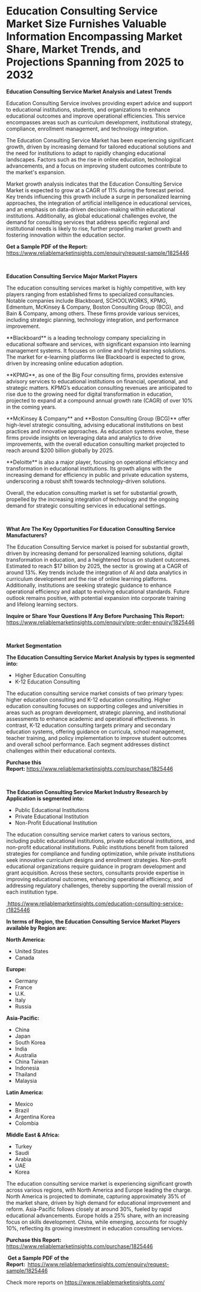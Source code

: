 <p><h1>Education Consulting Service Market Size Furnishes Valuable Information Encompassing Market Share, Market Trends, and Projections Spanning from 2025 to 2032</h1></p><p><strong>Education Consulting Service Market Analysis and Latest Trends</strong></p>
<p><p>Education Consulting Service involves providing expert advice and support to educational institutions, students, and organizations to enhance educational outcomes and improve operational efficiencies. This service encompasses areas such as curriculum development, institutional strategy, compliance, enrollment management, and technology integration.</p><p>The Education Consulting Service Market has been experiencing significant growth, driven by increasing demand for tailored educational solutions and the need for institutions to adapt to rapidly changing educational landscapes. Factors such as the rise in online education, technological advancements, and a focus on improving student outcomes contribute to the market's expansion.</p><p>Market growth analysis indicates that the Education Consulting Service Market is expected to grow at a CAGR of 11% during the forecast period. Key trends influencing this growth include a surge in personalized learning approaches, the integration of artificial intelligence in educational services, and an emphasis on data-driven decision-making within educational institutions. Additionally, as global educational challenges evolve, the demand for consulting services that address specific regional and institutional needs is likely to rise, further propelling market growth and fostering innovation within the education sector.</p></p>
<p><strong>Get a Sample PDF of the Report:&nbsp;</strong> <a href="https://www.reliablemarketinsights.com/enquiry/request-sample/1825446?utm_campaign=3196&utm_medium=2&utm_source=Github&utm_content=ia&utm_term=09032025&utm_id=education-consulting-service">https://www.reliablemarketinsights.com/enquiry/request-sample/1825446</a></p>
<p>&nbsp;</p>
<p><strong>Education Consulting Service Major Market Players</strong></p>
<p><p>The education consulting services market is highly competitive, with key players ranging from established firms to specialized consultancies. Notable companies include Blackboard, SCHOOLWORKS, KPMG, Edmentum, McKinsey & Company, Boston Consulting Group (BCG), and Bain & Company, among others. These firms provide various services, including strategic planning, technology integration, and performance improvement.</p><p>**Blackboard** is a leading technology company specializing in educational software and services, with significant expansion into learning management systems. It focuses on online and hybrid learning solutions. The market for e-learning platforms like Blackboard is expected to grow, driven by increasing online education adoption.</p><p>**KPMG**, as one of the Big Four consulting firms, provides extensive advisory services to educational institutions on financial, operational, and strategic matters. KPMG’s education consulting revenues are anticipated to rise due to the growing need for digital transformation in education, projected to expand at a compound annual growth rate (CAGR) of over 10% in the coming years.</p><p>**McKinsey & Company** and **Boston Consulting Group (BCG)** offer high-level strategic consulting, advising educational institutions on best practices and innovative approaches. As education systems evolve, these firms provide insights on leveraging data and analytics to drive improvements, with the overall education consulting market projected to reach around $200 billion globally by 2025.</p><p>**Deloitte** is also a major player, focusing on operational efficiency and transformation in educational institutions. Its growth aligns with the increasing demand for efficiency in public and private education systems, underscoring a robust shift towards technology-driven solutions.</p><p>Overall, the education consulting market is set for substantial growth, propelled by the increasing integration of technology and the ongoing demand for strategic consulting services in educational settings.</p></p>
<p>&nbsp;</p>
<p><strong>What Are The Key Opportunities For Education Consulting Service Manufacturers?</strong></p>
<p><p>The Education Consulting Service market is poised for substantial growth, driven by increasing demand for personalized learning solutions, digital transformation in education, and a heightened focus on student outcomes. Estimated to reach $17 billion by 2025, the sector is growing at a CAGR of around 13%. Key trends include the integration of AI and data analytics in curriculum development and the rise of online learning platforms. Additionally, institutions are seeking strategic guidance to enhance operational efficiency and adapt to evolving educational standards. Future outlook remains positive, with potential expansion into corporate training and lifelong learning sectors.</p></p>
<p><strong>Inquire or Share Your Questions If Any Before Purchasing This Report:</strong> <a href="https://www.reliablemarketinsights.com/enquiry/pre-order-enquiry/1825446?utm_campaign=3196&utm_medium=2&utm_source=Github&utm_content=ia&utm_term=09032025&utm_id=education-consulting-service">https://www.reliablemarketinsights.com/enquiry/pre-order-enquiry/1825446</a></p>
<p>&nbsp;</p>
<p><strong>Market Segmentation</strong></p>
<p><strong>The Education Consulting Service Market Analysis by types is segmented into:</strong></p>
<p><ul><li>Higher Education Consulting</li><li>K-12 Education Consulting</li></ul></p>
<p><p>The education consulting service market consists of two primary types: higher education consulting and K-12 education consulting. Higher education consulting focuses on supporting colleges and universities in areas such as program development, strategic planning, and institutional assessments to enhance academic and operational effectiveness. In contrast, K-12 education consulting targets primary and secondary education systems, offering guidance on curricula, school management, teacher training, and policy implementation to improve student outcomes and overall school performance. Each segment addresses distinct challenges within their educational contexts.</p></p>
<p><strong>Purchase this Report:&nbsp;</strong><a href="https://www.reliablemarketinsights.com/purchase/1825446?utm_campaign=3196&utm_medium=2&utm_source=Github&utm_content=ia&utm_term=09032025&utm_id=education-consulting-service">https://www.reliablemarketinsights.com/purchase/1825446</a></p>
<p>&nbsp;</p>
<p><strong>The Education Consulting Service Market Industry Research by Application is segmented into:</strong></p>
<p><ul><li>Public Educational Institutions</li><li>Private Educational Institution</li><li>Non-Profit Educational Institution</li></ul></p>
<p><p>The education consulting service market caters to various sectors, including public educational institutions, private educational institutions, and non-profit educational institutions. Public institutions benefit from tailored strategies for compliance and funding optimization, while private institutions seek innovative curriculum designs and enrollment strategies. Non-profit educational organizations require guidance in program development and grant acquisition. Across these sectors, consultants provide expertise in improving educational outcomes, enhancing operational efficiency, and addressing regulatory challenges, thereby supporting the overall mission of each institution type.</p></p>
<p><a href="https://www.reliablemarketinsights.com/education-consulting-service-r1825446?utm_campaign=3196&utm_medium=2&utm_source=Github&utm_content=ia&utm_term=09032025&utm_id=education-consulting-service">&nbsp;https://www.reliablemarketinsights.com/education-consulting-service-r1825446</a></p>
<p><strong>In terms of Region, the Education Consulting Service Market Players available by Region are:</strong></p>
<p>
    <p> <strong> North America: </strong>
        <ul>
            <li>United States</li>
            <li>Canada</li>
        </ul>
        </p> 
    <p> <strong> Europe: </strong>
        <ul>
            <li>Germany</li>
            <li>France</li>
            <li>U.K.</li>
            <li>Italy</li>
            <li>Russia</li>
        </ul>
        </p> 
    <p> <strong> Asia-Pacific: </strong>
        <ul>
            <li>China</li>
            <li>Japan</li>
            <li>South Korea</li>
            <li>India</li>
            <li>Australia</li>
            <li>China Taiwan</li>
            <li>Indonesia</li>
            <li>Thailand</li>
            <li>Malaysia</li>
        </ul>
        </p> 
    <p> <strong> Latin America: </strong>
        <ul>
            <li>Mexico</li>
            <li>Brazil</li>
            <li>Argentina Korea</li>
            <li>Colombia</li>
        </ul>
        </p> 
    <p> <strong> Middle East & Africa: </strong>
        <ul>
            <li>Turkey</li>
            <li>Saudi</li>
            <li>Arabia</li>
            <li>UAE</li>
            <li>Korea</li>
        </ul>
    </p>
    </p>
<p><p>The education consulting service market is experiencing significant growth across various regions, with North America and Europe leading the charge. North America is projected to dominate, capturing approximately 35% of the market share, driven by high demand for educational improvement and reform. Asia-Pacific follows closely at around 30%, fueled by rapid educational advancements. Europe holds a 25% share, with an increasing focus on skills development. China, while emerging, accounts for roughly 10%, reflecting its growing investment in education consulting services.</p></p>
<p><strong>Purchase this Report: </strong><a href="https://www.reliablemarketinsights.com/purchase/1825446?utm_campaign=3196&utm_medium=2&utm_source=Github&utm_content=ia&utm_term=09032025&utm_id=education-consulting-service">https://www.reliablemarketinsights.com/purchase/1825446</a></p>
<p>&nbsp;<strong>Get a Sample PDF of the Report:&nbsp;&nbsp;</strong><a href="https://www.reliablemarketinsights.com/enquiry/request-sample/1825446?utm_campaign=3196&utm_medium=2&utm_source=Github&utm_content=ia&utm_term=09032025&utm_id=education-consulting-service">https://www.reliablemarketinsights.com/enquiry/request-sample/1825446</a></p>
<p><strong></strong></p>
<p>Check more reports on <a href="https://www.reliablemarketinsights.com/?utm_campaign=3196&utm_medium=2&utm_source=Github&utm_content=ia&utm_term=09032025&utm_id=education-consulting-service">https://www.reliablemarketinsights.com/</a></p>